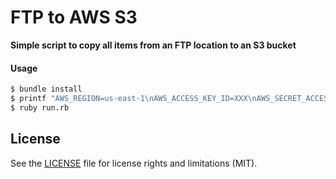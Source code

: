 # FTP to AWS S3

**Simple script to copy all items from an FTP location to an S3 bucket**

#### Usage

```sh
$ bundle install
$ printf "AWS_REGION=us-east-1\nAWS_ACCESS_KEY_ID=XXX\nAWS_SECRET_ACCESS_KEY=YYY\nAWS_S3_BUCKET=my-bucket-name\n" > .env
$ ruby run.rb
```

## License

See the [LICENSE](LICENSE.md) file for license rights and limitations (MIT).
